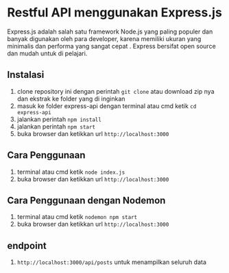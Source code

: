 # Restful API menggunakan Express.js
Express.js adalah salah satu framework Node.js yang paling populer dan banyak digunakan oleh para developer, karena memiliki ukuran yang minimalis dan performa yang sangat cepat . Express bersifat open source dan mudah untuk di pelajari.

## Instalasi
1. clone repository ini dengan perintah `git clone` atau download zip nya dan ekstrak ke folder yang di inginkan
2. masuk ke folder express-api dengan terminal atau cmd ketik `cd express-api`
3. jalankan perintah `npm install`
4. jalankan perintah `npm start`
5. buka browser dan ketikkan url `http://localhost:3000`

## Cara Penggunaan
1. terminal atau cmd ketik `node index.js`
2. buka browser dan ketikkan url `http://localhost:3000`

## Cara Penggunaan dengan Nodemon
1. terminal atau cmd ketik `nodemon npm start`
2. buka browser dan ketikkan url `http://localhost:3000`

## endpoint 
1. `http://localhost:3000/api/posts` untuk menampilkan seluruh data
<!-- 2. `http://localhost:3000/api/posts/:id` untuk menampilkan data berdasarkan id -->